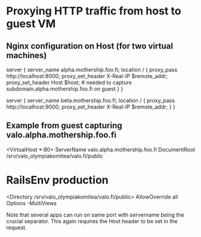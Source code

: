 Proxying HTTP traffic from host to guest VM
===========================================


Nginx configuration on Host (for two virtual machines)
------------------------------------------------------

server {
    server_name  alpha.mothership.foo.fi;
    location / {
        proxy_pass         http://localhost:8000;
        proxy_set_header   X-Real-IP $remote_addr;
        proxy_set_header Host $host; # needed to capture subdomain.alpha.mothership.foo.fi on guest
    }
}

server {
    server_name  beta.mothership.foo.fi;
    location / {
        proxy_pass         http://localhost:9000;
        proxy_set_header   X-Real-IP $remote_addr;
    }
}


Example from guest capturing valo.alpha.mothership.foo.fi
-----------------------------------------------------------

<VirtualHost *:80>
  ServerName valo.alpha.mothership.foo.fi
  DocumentRoot /srv/valo_olympiakomitea/valo.fi/public
  # RailsEnv production
  <Directory /srv/valo_olympiakomitea/valo.fi/public>
    AllowOverride all
    Options -MultiViews
  </Directory>
</VirtualHost>

Note that several apps can run on same port with servername being the crucial separator. This again requires the Host
header to be set in the request.
